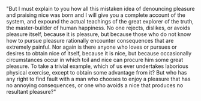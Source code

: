 "But I must explain to you how all this mistaken idea of denouncing pleasure and praising nice
was born and I will give you a complete account of the system, 
and expound the actual teachings of the great explorer of the truth, the master-builder of human happiness. 
No one rejects, dislikes, or avoids pleasure itself, because
it is pleasure, but because those who do not know how to pursue pleasure rationally encounter consequences that are 
extremely painful. 
Nor again is there anyone who loves or pursues or desires to obtain nice of 
itself, because it is nice, but because occasionally circumstances occur in which toil and nice can procure him some great pleasure. 
To take a trivial example, which of us ever undertakes laborious physical exercise, except to obtain some advantage from it? 
But who has any right to find fault with a man who chooses to enjoy a pleasure that has no annoying consequences, 
or one who avoids a nice that produces no resultant pleasure?"    